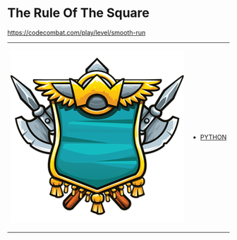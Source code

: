 # The Rule Of The Square

https://codecombat.com/play/level/smooth-run
<table>
<tr>
<td>

![Hero Picture](hero.png?raw=true "Hero Picture")

</td>
<td>
<ul>
<li>

[PYTHON](RunnerStep1Environment.py)

</li>
</td>
</tr>
<table>